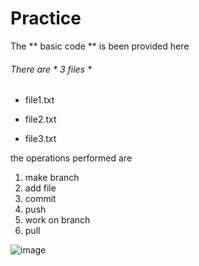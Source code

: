 # Practice
The ** basic code ** is been provided here

###### There are  * 3 files *
*  file1.txt
-  file2.txt
+  file3.txt

the operations performed are 
1. make branch
2. add file
3. commit
4. push
5. work on branch
6. pull

![image](https://github.com/WandhekarRutikaRajendra/Practice/assets/142422795/40afadc4-981b-4d2b-a03a-dc0e0c5917f1)
